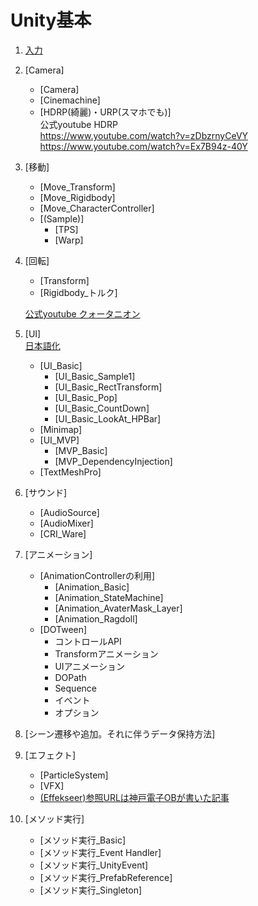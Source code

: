 # Unity基本
   1. [入力](2_1_InputSystem/2_1.md)
       
   2. [Camera]  
       + [Camera]   
       + [Cinemachine]
       + [HDRP(綺麗)・URP(スマホでも)]  
       公式youtube HDRP  
        https://www.youtube.com/watch?v=zDbzrnyCeVY  
        https://www.youtube.com/watch?v=Ex7B94z-40Y


   2. [移動]
       + [Move_Transform]
       + [Move_Rigidbody]
       + [Move_CharacterController]
       + [(Sample)]
         - [TPS]
         - [Warp]

   3. [回転]
       + [Transform]
       + [Rigidbody_トルク]
       
        <a href="https://www.youtube.com/watch?v=uKWLPU8gfIY" target="_blank">公式youtube クォータニオン</a>
       

   4. [UI]  
   <a href="https://drive.google.com/drive/folders/15JJ8UP4rO7kzz7sgngTdiiOmxcSxQ8cC" target="_blank">日本語化</a>
                
       + [UI_Basic]
         - [UI_Basic_Sample1]
         - [UI_Basic_RectTransform]
         - [UI_Basic_Pop]
         - [UI_Basic_CountDown]
         - [UI_Basic_LookAt_HPBar]
       + [Minimap]
       + [UI_MVP]
         - [MVP_Basic]
         - [MVP_DependencyInjection]
       + [TextMeshPro]

   5. [サウンド]
       + [AudioSource]
       + [AudioMixer]
       + [CRI_Ware]

   6. [アニメーション]
       + [AnimationControllerの利用]
         - [Animation_Basic]
         - [Animation_StateMachine]
         - [Animation_AvaterMask_Layer]
         - [Animation_Ragdoll]
       + [DOTween]
         - コントロールAPI
         - Transformアニメーション
         - UIアニメーション
         - DOPath
         - Sequence
         - イベント
         - オプション

   7. [シーン遷移や追加。それに伴うデータ保持方法]
   

   8. [エフェクト]
       + [ParticleSystem]
       + [VFX]
       + [(Effekseer)参照URLは神戸電子OBが書いた記事](https://zenn.dev/kd_gamegikenblg/articles/79359ce2808332)
       
   9. [メソッド実行]
       + [メソッド実行_Basic]
       + [メソッド実行_Event Handler]
       + [メソッド実行_UnityEvent]
       + [メソッド実行_PrefabReference]
       + [メソッド実行_Singleton]